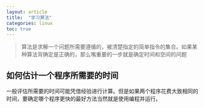 ```yaml
---
layout: article
title:  "学习算法"
categories: linux
toc: true
---
```


> 算法是求解一个问题所需要遵循的，被清楚指定的简单指令的集合。如果某种算法背确定是正确的，那么嘴重要的一步就是确定时间和空间的问题

## 如何估计一个程序所需要的时间
一般评估所需要的时间可能凭借经验进行计算。但是如果两个程序花费大致相同的时间，要确定哪个程序更快的最好方法当然就是使用编程并运行。
